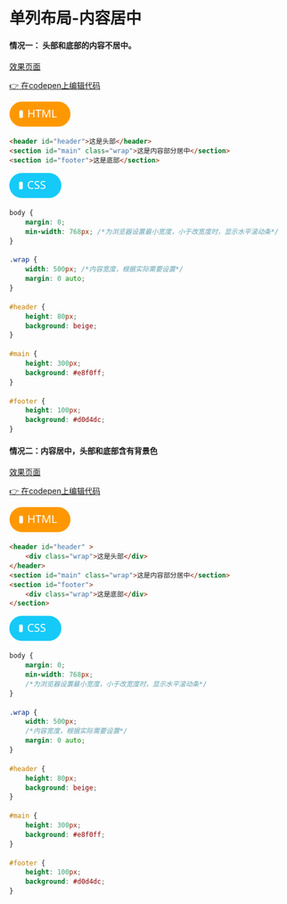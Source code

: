 # <b>单列布局-内容居中</b>


#### 情况一： 头部和底部的内容不居中。

[效果页面](00单列布局-01.html ':include :type=iframe width=100% height=483px')

[:point_right: 在codepen上编辑代码](https://codepen.io/shuangcs/pen/GxBdZe)

![标签](../assets/html.svg)

```html
<header id="header">这是头部</header>
<section id="main" class="wrap">这是内容部分居中</section>
<section id="footer">这是底部</section>
```

![标签](../assets/css.svg)

```css
body {
    margin: 0;
    min-width: 768px; /*为浏览器设置最小宽度，小于改宽度时，显示水平滚动条*/
}

.wrap {
    width: 500px; /*内容宽度，根据实际需要设置*/
    margin: 0 auto;
}

#header {
    height: 80px;
    background: beige;
}

#main {
    height: 300px;
    background: #e8f0ff;
}

#footer {
    height: 100px;
    background: #d0d4dc;
}
```

#### 情况二：内容居中，头部和底部含有背景色</b>

[效果页面](00单列布局-02.html ':include :type=iframe width=100% height=483px')

[:point_right: 在codepen上编辑代码](https://codepen.io/shuangcs/pen/dmjeXj)

![标签](../assets/html.svg)

```html
<header id="header" >
    <div class="wrap">这是头部</div>
</header>
<section id="main" class="wrap">这是内容部分居中</section>
<section id="footer">
    <div class="wrap">这是底部</div>
</section>
```

![标签](../assets/css.svg)

```css
body {
    margin: 0;
    min-width: 768px;
    /*为浏览器设置最小宽度，小于改宽度时，显示水平滚动条*/
}

.wrap {
    width: 500px;
    /*内容宽度，根据实际需要设置*/
    margin: 0 auto;
}

#header {
    height: 80px;
    background: beige;
}

#main {
    height: 300px;
    background: #e8f0ff;
}

#footer {
    height: 100px;
    background: #d0d4dc;
}
```

